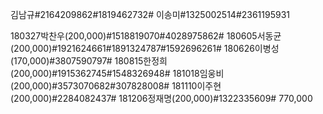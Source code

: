 김남규#2164209862#1819462732#
이송미#1325002514#2361195931

180327박찬우(200,000)#1518819070#4028975862#
180605서동균(200,000)#1921624661#1891324787#1592696261#
180626이병성(170,000)#3807590797#
180815한정희(200,000)#1915362745#1548326948#
181018임웅비(200,000)#3573070682#307828008#
181110이주현(200,000)#2284082437#
181206정재명(200,000)#1322335609#
770,000
